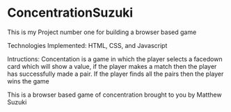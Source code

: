 # ConcentrationSuzuki
This is my Project number one for building a browser based game

Technologies Implemented: HTML, CSS, and Javascript

Intructions: Concentation is a game in which the player selects a facedown card which will show a value, 
if the player makes a match then the player has successfully made a pair. If the player finds all the pairs 
then the player wins the game

This is a browser based game of concentration brought to you by Matthew Suzuki 
